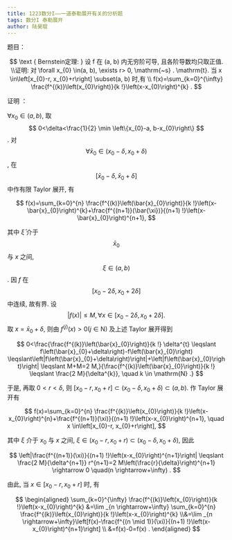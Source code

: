 ```yaml
---
title: 1223数分I——一道泰勒展开有关的分析题
tags: 数分I 泰勒展开
author: 陆昊琨
---
```




题目：


$$
\text { Bernstein定理: }
设 f 在 (a, b) 内无穷阶可导, 且各阶导数均只取正值. \\证明: 对 \forall x_{0} \in(a, b), \exists r> 0, \mathrm{~s} . \mathrm{t}. 当 x \in\left[x_{0}-r, x_{0}+r\right] \subset(a, b) 时,有
\\
f(x)=\sum_{k=0}^{\infty} \frac{f^{(k)}\left(x_{0}\right)}{k !}\left(x-x_{0}\right)^{k} .
$$
<!--more-->

证明 ：

$\forall x_{0} \in(a, b)$, 取 
$$
0<\delta<\frac{1}{2} \min \left\{x_{0}-a, b-x_{0}\right\}
$$. 
对 
$$
\forall \bar{x}_{0} \in\left(x_{0}-\delta, x_{0}+\delta\right)
$$, 
在 
$$
\left[\bar{x}_{0}-\delta\right.,\left.\bar{x}_{0}+\delta\right]
$$ 
中作有限 Taylor 展开, 有


$$
f(x)=\sum_{k=0}^{n} \frac{f^{(k)}\left(\bar{x}_{0}\right)}{k !}\left(x-\bar{x}_{0}\right)^{k}+\frac{f^{(n+1)}(\bar{\xi})}{(n+1) !}\left(x-\bar{x}_{0}\right)^{n+1},
$$


其中 $\bar{\xi}$ 介于 
$$
\bar{x}_{0}
$$ 
与 $x$ 之间, 
$$
\xi \in(a, b)
$$
. 因 $f$ 在 
$$
\left[x_{0}-2 \delta, x_{0}+2 \delta\right]
$$ 
中连续, 故有界. 设 
$$
|f(x)| \leqslant M, \forall x \in\left[x_{0}-2 \delta, x_{0}+2 \delta\right] .
$$
取 $x=\bar{x}_{0}+\delta$, 则由 $f^{(j)}(x)>0(j \in \mathrm{N})$ 及上述 Taylor 展开得到


$$
0<\frac{\frac{f^{(k)}\left(\bar{x}_{0}\right)}{k !} \delta^{t} \leqslant f\left(\bar{x}_{0}+\delta\right)-f\left(\bar{x}_{0}\right) \leqslant\left|f\left(\bar{x}_{0}+\delta\right)\right|+\left|f\left(\bar{x}_{0}\right)\right| \leqslant M+M=2 M,}{\frac{f^{(k)}\left(\bar{x}_{0}\right)}{k !} \leqslant \frac{2 M}{\delta^{k}}, \quad k \in \mathrm{N} .}
$$


于是, 再取 $0<r<\delta$, 则 $\left[x_{0}-r, x_{0}+r\right] \subset\left(x_{0}-\delta, x_{0}+\delta\right) \subset(a, b)$. 作 Taylor 展开有


$$
f(x)=\sum_{k=0}^{n} \frac{f^{(k)}\left(x_{0}\right)}{k !}\left(x-x_{0}\right)^{n}+\frac{f^{(n+1)}(\xi)}{(n+1) !}\left(x-x_{0}\right)^{n+1}, \quad x \in\left[x_{0}-r, x_{0}+r\right],
$$


其中 $\xi$ 介于 $x_{0}$ 与 $x$ 之间, $\xi \in\left(x_{0}-r, x_{0}+r\right) \subset\left(x_{0}-\delta, x_{0}+\delta\right)$, 因此


$$
\left|\frac{f^{(n+1)}(\xi)}{(n+1) !}\left(x-x_{0}\right)^{n+1}\right| \leqslant \frac{2 M}{\delta^{n+1}} r^{n+1}=2 M\left(\frac{r}{\delta}\right)^{n+1} \rightarrow 0 \quad(n \rightarrow+\infty) .
$$


由此, 当 $x \in\left[x_{0}-r, x_{0}+r\right]$ 时, 有


$$
\begin{aligned}
\sum_{k=0}^{\infty} \frac{f^{(k)}\left(x_{0}\right)}{k !}\left(x-x_{0}\right)^{k} &=\lim _{n \rightarrow+\infty} \sum_{k=0}^{n} \frac{f^{(k)}\left(x_{0}\right)}{k !}\left(x-x_{0}\right)^{k}
\\&=\lim _{n \rightarrow+\infty}\left[f(x)-\frac{f^{(n \mid 1)}(\xi)}{(n+1) !}\left(x-x_{0}\right)^{n+1}\right] \\
&=f(x)-0=f(x) .
\end{aligned}
$$
